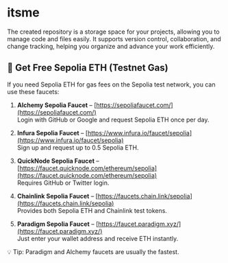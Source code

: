 # itsme
The created repository is a storage space for your projects, allowing you to manage code and files easily. It supports version control, collaboration, and change tracking, helping you organize and advance your work efficiently.

## 🚰 Get Free Sepolia ETH (Testnet Gas)

If you need Sepolia ETH for gas fees on the Sepolia test network, you can use these faucets:

1. **Alchemy Sepolia Faucet** – [https://sepoliafaucet.com/](https://sepoliafaucet.com/)  
   Login with GitHub or Google and request Sepolia ETH once per day.

2. **Infura Sepolia Faucet** – [https://www.infura.io/faucet/sepolia](https://www.infura.io/faucet/sepolia)  
   Sign up and request up to 0.5 Sepolia ETH.

3. **QuickNode Sepolia Faucet** – [https://faucet.quicknode.com/ethereum/sepolia](https://faucet.quicknode.com/ethereum/sepolia)  
   Requires GitHub or Twitter login.

4. **Chainlink Sepolia Faucet** – [https://faucets.chain.link/sepolia](https://faucets.chain.link/sepolia)  
   Provides both Sepolia ETH and Chainlink test tokens.

5. **Paradigm Sepolia Faucet** – [https://faucet.paradigm.xyz/](https://faucet.paradigm.xyz/)  
   Just enter your wallet address and receive ETH instantly.

💡 Tip: Paradigm and Alchemy faucets are usually the fastest.
